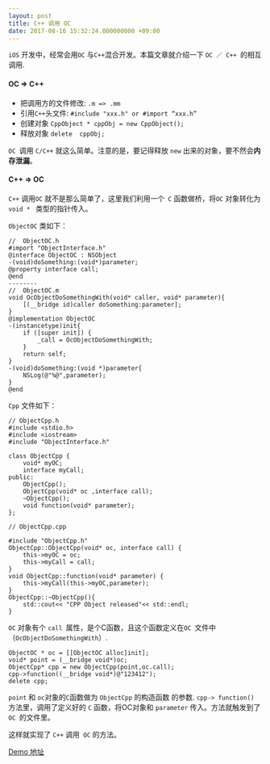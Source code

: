 ```yaml
---
layout: post
title: C++ 调用 OC
date: 2017-08-16 15:32:24.000000000 +09:00
---
```


`iOS` 开发中，经常会用`OC` 与` C++ `混合开发。本篇文章就介绍一下 `OC ／ C++ `的相互调用.

#### OC => C++

* 把调用方的文件修改:
 `.m => .mm `
* 引用`C++`头文件:
 `#include "xxx.h" or #import “xxx.h” `
* 创建对象
`CppObject * cppObj = new CppObject();`
* 释放对象
`delete  cppObj;`

`OC `调用 `C/C++`  就这么简单。注意的是，要记得释放 `new` 出来的对象，要不然会**内存泄漏**。

#### C++ => OC

`C++` 调用`OC` 就不是那么简单了，这里我们利用一个` C` 函数做桥，将`OC` 对象转化为 `void * ` 类型的指针传入。

`ObjectOC` 类如下：

```
//  ObjectOC.h
#import "ObjectInterface.h"
@interface ObjectOC : NSObject
-(void)doSomething:(void*)parameter;
@property interface call;
@end
--------
//  ObjectOC.m
void OcObjectDoSomethingWith(void* caller, void* parameter){
    [(__bridge id)caller doSomething:parameter];
}
@implementation ObjectOC
-(instancetype)init{
    if ([super init]) {
        _call = OcObjectDoSomethingWith;
    }
    return self;
}
-(void)doSomething:(void *)parameter{
    NSLog(@"%@",parameter);
}
@end

```


`Cpp` 文件如下：

```
// ObjectCpp.h
#include <stdio.h>
#include <iostream>
#include "ObjectInterface.h"

class ObjectCpp {
    void* myOC;
    interface myCall;
public:
    ObjectCpp();
    ObjectCpp(void* oc ,interface call);
    ~ObjectCpp();
    void function(void* parameter);
};

// ObjectCpp.cpp

#include "ObjectCpp.h"
ObjectCpp::ObjectCpp(void* oc, interface call) {
    this->myOC = oc;
    this->myCall = call;
}
void ObjectCpp::function(void* parameter) {
    this->myCall(this->myOC,parameter);
}
ObjectCpp::~ObjectCpp(){
    std::cout<< "CPP Object released"<< std::endl;
}
```

`OC` 对象有个 `call `属性，是个C函数，且这个函数定义在`OC `文件中（`OcObjectDoSomethingWith`）.

```
ObjectOC * oc = [[ObjectOC alloc]init];
void* point = (__bridge void*)oc;
ObjectCpp* cpp = new ObjectCpp(point,oc.call);
cpp->function((__bridge void*)@"123412");
delete cpp;
```

`point` 和 `oc`对象的`C`函数做为 `ObjectCpp`  的构造函数 的参数.
`cpp-> function()` 方法里，调用了定义好的 `C` 函数，将OC对象和 `parameter` 传入。方法就触发到了`OC `的文件里。

这样就实现了 `C++` 调用` OC` 的方法。

[Demo 地址](https://github.com/tanhuiya/TrickCpp2OC)